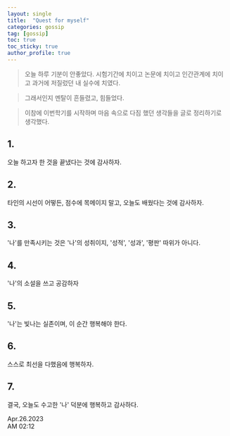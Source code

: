 ```yaml
---
layout: single
title:  "Quest for myself"
categories: gossip
tag: [gossip]
toc: true
toc_sticky: true
author_profile: true
---
```



> 오늘 하루 기분이 안좋았다. 시험기간에 치이고 논문에 치이고 인간관계에 치이고 과거에 저질렀던 내 실수에 치였다.<br/>


> 그래서인지 멘탈이 흔들렸고, 힘들었다.<br/>


> 이참에 이번학기를 시작하며 마음 속으로 다짐 했던 생각들을 글로 정리하기로 생각했다.<br/>

## 1.
오늘 하고자 한 것을 끝냈다는 것에 감사하자.
## 2.
타인의 시선이 어떻든, 점수에 목메이지 말고, 오늘도 배웠다는 것에 감사하자.
## 3.
'나'를 만족시키는 것은 '나'의 성취이지, '성적', '성과', '평판' 따위가 아니다.
## 4.
'나'의 소설을 쓰고 공감하자
## 5.
'나'는 빛나는 실존이며, 이 순간 행복해야 한다.
## 6.
스스로 최선을 다했음에 행복하자.
## 7.
결국, 오늘도 수고한 '나' 덕분에 행복하고 감사하다.

Apr.26.2023<br/>
AM 02:12
